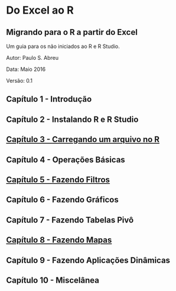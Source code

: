 # Do Excel ao R

## Migrando para o R a partir do Excel

Um guia para os não iniciados ao R e R Studio.

Autor: Paulo S. Abreu

Data: Maio 2016

Versão: 0.1

## Capítulo 1 - Introdução

## Capítulo 2 - Instalando R e R Studio

## [Capítulo 3 - Carregando um arquivo no R](cap3)

## Capítulo 4 - Operações Básicas

## [Capítulo 5 - Fazendo Filtros](cap5)

## Capítulo 6 - Fazendo Gráficos

## Capítulo 7 - Fazendo Tabelas Pivô

## [Capítulo 8 - Fazendo Mapas](cap8)

## Capítulo 9 - Fazendo Aplicações Dinâmicas

## Capítulo 10 - Miscelânea





